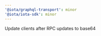 ```yaml
---
'@iota/graphql-transport': minor
'@iota/iota-sdk': minor
---
```


Update clients after RPC updates to base64
